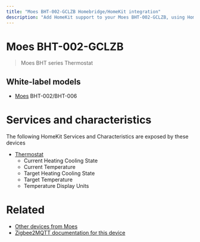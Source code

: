 ```yaml
---
title: "Moes BHT-002-GCLZB Homebridge/HomeKit integration"
description: "Add HomeKit support to your Moes BHT-002-GCLZB, using Homebridge, Zigbee2MQTT and homebridge-z2m."
---
```

<!---
This file has been GENERATED using src/docgen/docgen.ts
DO NOT EDIT THIS FILE MANUALLY!
-->
# Moes BHT-002-GCLZB
> Moes BHT series Thermostat


## White-label models
* [Moes](../index.md#moes) BHT-002/BHT-006

# Services and characteristics
The following HomeKit Services and Characteristics are exposed by
these devices

* [Thermostat](../../climate.md)
  * Current Heating Cooling State
  * Current Temperature
  * Target Heating Cooling State
  * Target Temperature
  * Temperature Display Units


# Related
* [Other devices from Moes](../index.md#moes)
* [Zigbee2MQTT documentation for this device](https://www.zigbee2mqtt.io/devices/BHT-002-GCLZB.html)